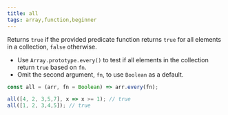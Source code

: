 ```yaml
---
title: all
tags: array,function,beginner
---
```


Returns `true` if the provided predicate function returns `true` for all elements in a collection, `false` otherwise.

- Use `Array.prototype.every()` to test if all elements in the collection return `true` based on `fn`.
- Omit the second argument, `fn`, to use `Boolean` as a default.

```js
const all = (arr, fn = Boolean) => arr.every(fn);
```

```js
all([4, 2, 3,5,7], x => x >= 1); // true
all([1, 2, 3,4,5]); // true
```
